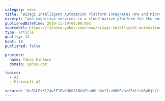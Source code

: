 ```yaml
---
category: news
title: "Bizagi Intelligent Automation Platform Integrates RPA and Microsoft Azure Cognitive Services to Deliver Enhanced Customer Experience"
excerpt: "and cognitive services in a cloud native platform for the enterprise. In addition, customers are able to use Bizagi’s Studio Collaboration Services for free from the Microsoft Azure Marketplace to model, build, and run intelligent automation across ..."
publishedDateTime: 2019-11-19T00:00:00Z
sourceUrl: https://finance.yahoo.com/news/bizagi-intelligent-automation-platform-integrates-140000676.html
type: article
quality: 18
heat: 18
published: false

provider:
  name: Yahoo Finance
  domain: yahoo.com

topics:
  - AI
  - Microsoft AI

secured: "Kc0GLExKl24wSF1EvKHGO81NGvPhnd0LhGelIza6HHE/sz8FolfrN84RjJ/t+BMM0WL0iRRFeQQDOZWCJu1ZDS6L67BHQLB09A8KQRMqt0IgmsursgpbpEX3WNvpMyGpHYufrMlHxSDn2AfcBlsuqNBUKr68vqu2tnSYJG+1mN3RPMtwUJx78ocbNk2/S8ep5dlcYN8Q75FEXqpZszWarYNKbL7f6KHZcK8MmePaDz43HIk39BRt7LDJghSyLwND/oPaXbCQkqs47zapt1xEgw==;AwTbs8rt7W84fcCIBuw8KA=="
---
```


